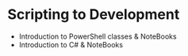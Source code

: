 # Scripting to Development


* Introduction to PowerShell classes & NoteBooks
* Introduction to C# & NoteBooks